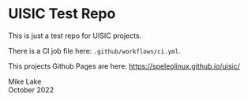 # UISIC Test Repo

This is just a test repo for UISIC projects.

There is a CI job file here: `.github/workflows/ci.yml`.

This projects Github Pages are here: <https://speleolinux.github.io/uisic/> 

Mike Lake    
October 2022

